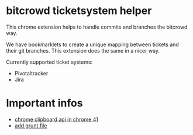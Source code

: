 # bitcrowd ticketsystem helper

This chrome extension helps to handle commits and branches the bitcrowd way.

We have bookmarklets to create a unique mapping between tickets and their git branches. This extension does the same in a nicer way.

Currently supported ticket systems:

* Pivotaltracker
* Jira

# Important infos

* [chrome clipboard api in chrome 41](http://jsfiddle.net/c8Ats/7/)
* [add grunt file](https://github.com/websecurify/bootstrap-chrome-extension)
